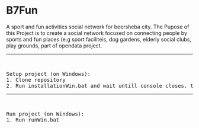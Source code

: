 # B7Fun
A sport and fun activities social network for beersheba city.
The Pupose of this Project is to create a social network focused on connecting people by sports and fun places 
(e.g sport faciliteis, dog gardens, elderly social clubs, play grounds, 
part of opendata project.

<hr/>
<br/>
<pre>
Setup project (on Windows):  
1. Clone repository  
2. Run installationWin.bat and wait untill console closes. then run project  
</pre>

<hr/>
<br/>
<pre>
Run project (on Windows):  
1. Run runWin.bat  
</pre>

